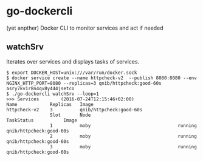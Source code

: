 # go-dockercli
(yet anpther) Docker CLI to monitor services and act if needed

## watchSrv

Iterates over services and displays tasks of services.

```
$ export DOCKER_HOST=unix:///var/run/docker.sock
$ docker service create --name httpcheck-v2  --publish 8080:8080 --env NGINX_HTTP_PORT=8080 --replicas=3 qnib/httpcheck:good-60s
asry7kv1r8n4qv8y444jsetco
$ ./go-dockercli watchSrv --loop=1
>>> Services 		(2016-07-24T12:15:46+02:00)
Name            Replicas   Image
httpcheck-v2    3          qnib/httpcheck:good-60s
                Slot       Node                                TaskStatus           Image
                1          moby                                running              qnib/httpcheck:good-60s
                2          moby                                running              qnib/httpcheck:good-60s
                3          moby                                running              qnib/httpcheck:good-60s
```
